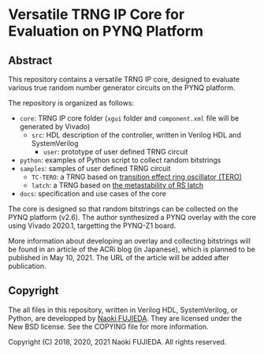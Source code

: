 Versatile TRNG IP Core for Evaluation on PYNQ Platform
======================================================

Abstract
--------

This repository contains a versatile TRNG IP core, designed to evaluate
various true random number generator circuits on the PYNQ platform.

The repository is organized as follows:

- `core`: TRNG IP core folder (`xgui` folder and `component.xml` file will be generated by Vivado)
  - `src`: HDL description of the controller, written in Verilog HDL and SystemVerilog
    - `user`: prototype of user defined TRNG circuit
- `python`: examples of Python script to collect random bitstrings
- `samples`: samples of user defined TRNG circuit
  - `TC-TERO`: a TRNG based on <a href="https://github.com/nfproc/TC-TERO">transition effect ring oscillator (TERO)</a>
  - `latch`: a TRNG based on <a href="https://doi.org/10.1587/elex.15.20180386">the metastability of RS latch</a>
- `docs`: specification and use cases of the core

The core is designed so that random bitstrings can be collected on the PYNQ
platform (v2.6). The author synthesized a PYNQ overlay with the core using
Vivado 2020.1, targetting the PYNQ-Z1 board.

More information about developing an overlay and collecting bitstrings will
be found in an article of the ACRi blog (in Japanese), which is planned to
be published in May 10, 2021.
The URL of the article will be added after publication.

Copyright
---------

The all files in this repository, written in Verilog HDL, SystemVerilog,
or Python, are developped by <a href="https://aitech.ac.jp/~dslab/nf/index.en.html">Naoki FUJIEDA</a>.
They are licensed under the New BSD license.
See the COPYING file for more information.

Copyright (C) 2018, 2020, 2021 Naoki FUJIEDA. All rights reserved.